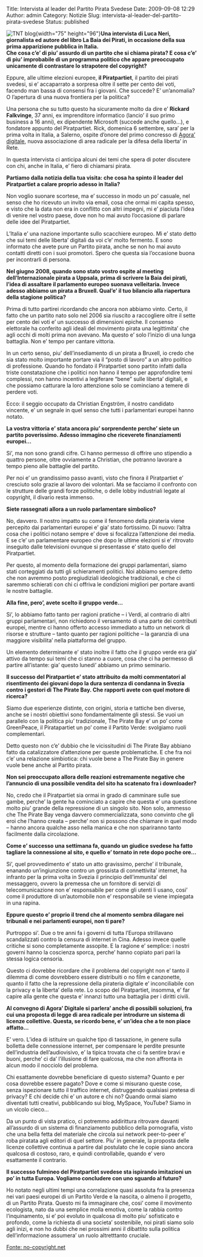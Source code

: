 Title: Intervista al leader del Partito Pirata Svedese
Date: 2009-09-08 12:29
Author: admin
Category: Notizie
Slug: intervista-al-leader-del-partito-pirata-svedese
Status: published

![TNT blog](http://www.generazioneblog.it/wp-content/uploads/falk.jpg){width="75" height="96"}**Una intervista di Luca Neri, giornalista ed autore del libro La Baia dei Pirati, in occasione della sua prima apparizione pubblica in Italia.  
Che cosa c’e’ di piu’ assurdo di un partito che si chiama pirata? E cosa c’e’ di piu’ improbabile di un programma politico che appare preoccupato unicamente di contrastare lo strapotere del copyright?**

<!--more-->  
Eppure, alle ultime elezioni europee, **il Piratpartiet**, il partito dei pirati svedesi, si e’ accaparrato a sorpresa oltre il sette per cento dei voti, facendo man bassa di consensi fra i giovani. Che succede? E’ un’anomalia? O l’apertura di una nuova frontiera per la politica?

Una persona che su tutto questo ha sicuramente molto da dire e’ **Rickard Falkvinge**, 37 anni, ex imprenditore informatico (lancio’ il suo primo business a 16 anni), ex dipendente Microsoft (succede anche quello…), e fondatore appunto del Piratpartiet. Rick, domenica 6 settembre, sara’ per la prima volta in Italia, a Salerno, ospite d’onore del primo concresso di [Agora’ digitale](http://www.agoradigitale.org/), nuova associazione di area radicale per la difesa della liberta’ in Rete.

In questa intervista ci anticipa alcuni dei temi che spera di poter discutere con chi, anche in Italia, e’ fiero di chiamarsi pirata.

**Partiamo dalla notizia della tua visita: che cosa ha spinto il leader del Piratpartiet a calare proprio adesso in Italia?**

Non voglio suonare scortese, ma e’ successo in modo un po’ casuale, nel senso che ho ricevuto un invito via email, cosa che ormai mi capita spesso, e visto che la data non era in conflitto con altri impegni, mi e’ piaciuta l’idea di venire nel vostro paese, dove non ho mai avuto l’occasione di parlare delle idee del Piratpartiet.

L’Italia e’ una nazione importante sullo scacchiere europeo. Mi e’ stato detto che sui temi delle liberta’ digitali da voi c’e’ molto fermento. E sono informato che avete pure un Partito pirata, anche se non ho mai avuto contatti diretti con i suoi promotori. Spero che questa sia l’occasione buona per incontrarli di persona.

**Nel giugno 2008, quando sono stato vostro ospite al meeting dell’Internazionale pirata a Uppsala, prima di scrivere la Baia dei pirati, l’idea di assaltare il parlamento europeo suonava velleitaria. Invece adesso abbiamo un pirata a Bruxell. Qual’e’ il tuo bilancio alla riapertura della stagione politica?**

Prima di tutto partirei ricordando che ancora non abbiamo vinto. Certo, il fatto che un partito nato solo nel 2006 sia riuscito a raccogliere oltre il sette per cento dei voti e’ un successo di dimensioni epiche. Il consenso elettorale ha conferito agli ideali del movimento pirata una legittimita’ che agli occhi di molti prima non avevano. Ma questo e’ solo l’inizio di una lunga battaglia. Non e’ tempo per cantare vittoria.

In un certo senso, piu’ dell’insediamento di un pirata a Bruxell, io credo che sia stato molto importante portare via il “posto di lavoro” a un altro politico di professione. Quando ho fondato il Piratpartiet sono partito infatti dalla triste constatazione che i politici non hanno il tempo per approfondire temi complessi, non hanno incentivi a legiferare “bene” sulle liberta’ digitali, e che possiamo catturare la loro attenzione solo se cominciano a temere di perdere voti.

Ecco: il seggio occupato da Christian Engström, il nostro candidato vincente, e’ un segnale in quel senso che tutti i parlamentari europei hanno notato.

**La vostra vittoria e’ stata ancora piu’ sorprendente perche’ siete un partito poverissimo. Adesso immagino che riceverete finanziamenti europei…**

Si’, ma non sono grandi cifre. Ci hanno permesso di offrire uno stipendio a quattro persone, oltre ovviamente a Christian, che potranno lavorare a tempo pieno alle battaglie del partito.

Per noi e’ un grandissimo passo avanti, visto che finora il Piratpartiet e’ cresciuto solo grazie al lavoro dei volontari. Ma se facciamo il confronto con le strutture delle grandi forze politiche, o delle lobby industriali legate al copyright, il divario resta immenso.

**Siete rassegnati allora a un ruolo parlamentare simbolico?**

No, davvero. Il nostro impatto su come il fenomeno della pirateria viene percepito dai parlamentari europei e’ gia’ stato fortissimo. Di nuovo: l’altra cosa che i politici notano sempre e’ dove si focalizza l’attenzione dei media. E se c’e’ un parlamentare europeo che dopo le ultime elezioni si e’ ritrovato inseguito dalle televisioni ovunque si presentasse e’ stato quello del Piratpartiet.

Per questo, al momento della formazione dei gruppi parlamentari, siamo stati corteggiati da tutti gli schieramenti politici. Noi abbiamo sempre detto che non avremmo posto pregiudiziali ideologiche tradizionali, e che ci saremmo schierati con chi ci offriva le condizioni migliori per portare avanti le nostre battaglie.

**Alla fine, pero’, avete scelto il gruppo verde…**

Si’, lo abbiamo fatto tanto per ragioni pratiche – i Verdi, al contrario di altri gruppi parlamentari, non richiedono il versamento di una parte dei contributi europei, mentre ci hanno offerto accesso immediato a tutto un network di risorse e strutture – tanto quanto per ragioni politiche – la garanzia di una maggiore visibilita’ nella piattaforma del gruppo.

Un elemento determinante e’ stato inoltre il fatto che il gruppo verde era gia’ attivo da tempo sui temi che ci stanno a cuore, cosa che ci ha permesso di partire all’istante: gia’ questo lunedi’ abbiamo un primo seminario.

**Il successo del Piratpartiet e’ stato attribuito da molti commentatori al risentimento dei giovani dopo la dura sentenza di condanna in Svezia contro i gestori di The Pirate Bay. Che rapporti avete con quel motore di ricerca?**

Siamo due esperienze distinte, con origini, storia e tattiche ben diverse, anche se i nostri obiettivi sono fondamentalmente gli stessi. Se vuoi un parallelo con la politica piu’ tradizionale, The Pirate Bay e’ un po’ come GreenPeace, il Piratapartiet un po’ come il Partito Verde: svolgiamo ruoli complementari.

Detto questo non c’e’ dubbio che le vicissitudini di The Pirate Bay abbiano fatto da catalizzatore d’attenzione per queste problematiche. E che fra noi c’e’ una relazione simbiotica: chi vuole bene a The Pirate Bay in genere vuole bene anche al Partito pirata.

**Non sei preoccupato allora delle reazioni estremamente negative che l’annuncio di una possibile vendita del sito ha scatenato fra i downloader?**

No, credo che il Piratpartiet sia ormai in grado di camminare sulle sue gambe, perche’ la gente ha cominciato a capire che questa e’ una questione molto piu’ grande della repressione di un singolo sito. Non solo, ammesso che The Pirate Bay venga davvero commercializzata, sono convinto che gli eroi che l’hanno creata – perche’ non si possono che chiamare in quel modo – hanno ancora qualche asso nella manica e che non spariranno tanto facilmente dalla circolazione.

**Come e’ successo una settimana fa, quando un giudice svedese ha fatto tagliare la connessione al sito, e quello e’ tornato in rete dopo poche ore…**

Si’, quel provvedimento e’ stato un atto gravissimo, perche’ il tribunale, enanando un’ingiunzione contro un grossista di connettivita’ internet, ha infranto per la prima volta in Svezia il principio dell’immunita’ del messaggero, ovvero la premessa che un fornitore di servizi di telecomunicazione non e’ responsabile per come gli utenti li usano, cosi’ come il produttore di un’automobile non e’ responsabile se viene impiegata in una rapina.

**Eppure questo e’ proprio il trend che al momento sembra dilagare nei tribunali e nei parlamenti europei, non ti pare?**

Purtroppo si’. Due o tre anni fa i governi di tutta l’Europa strillavano scandalizzati contro la censura di internet in Cina. Adesso invece quelle critiche si sono completamente assopite. E la ragione e’ semplice: i nostri governi hanno la coscienza sporca, perche’ hanno copiato pari pari la stessa logica censoria.

Questo ci dovrebbe ricordare che il problema del copyright non e’ tanto il dilemma di come dovrebbero essere distribuiti o no film e canzonette, quanto il fatto che la repressione della pirateria digitale e’ inconciliabile con la privacy e la liberta’ della rete. Lo scopo del Piratpartiet, insomma, e’ far capire alla gente che questa e’ innanzi tutto una battaglia per i diritti civili.

**Al convegno di Agora’ Digitale si parlera’ anche di possibili soluzioni, fra cui una proposta di legge di area radicale per introdurre un sistema di licenze collettive. Questa, se ricordo bene, e’ un’idea che a te non piace affatto…**

E’ vero. L’idea di istituire un qualche tipo di tassazione, in genere sulla bolletta delle connessione internet, per compensare le perdite presunte dell’industria dell’audiovisivo, e’ la tipica trovata che ci fa sentire bravi e buoni, perche’ ci da’ l’illusione di fare qualcosa, ma che non affronta in alcun modo il nocciolo del problema.

Chi esattamente dovrebbe beneficiare di questo sistema? Quanto e per cosa dovrebbe essere pagato? Dove e come si misurano queste cose, senza ispezionare tutto il traffico internet, distruggendo qualsiasi pretesa di privacy? E chi decide chi e’ un autore e chi no? Quando ormai siamo diventati tutti creativi, pubblicando sui blog, MySpace, YouTube? Siamo in un vicolo cieco…

Da un punto di vista pratico, ci potremmo addirittura ritrovare davanti all’assurdo di un sistema di finanziamento pubblico della pornografia, visto che una bella fetta del materiale che circola sui network peer-to-peer e’ roba piratata agli editori di quel settore. Piu’ in generale, la proposta delle licenze collettive continua a partire dal postulato che le copie siano ancora qualcosa di costoso, raro, e quindi controllabile, quando e’ vero esattamente il contrario.

**Il successo fulmineo del Piratpartiet svedese sta ispirando imitazioni un po’ in tutta Europa. Vogliamo concludere con uno sguardo al futuro?**

Ho notato negli ultimi tempi una correlazione quasi assoluta fra la presenza nei vari paesi europei di un Partito Verde e la nascita, o almeno il progetto, di un Partito Pirata. Questo mi fa immaginare che, cosi’ come il movimento ecologista, nato da una semplice molla emotiva, come la rabbia contro l’inquinamento, si e’ poi evoluto in qualcosa di molto piu’ sofisticato e profondo, come la richiesta di una societa’ sostenibile, noi pirati siamo solo agli inizi, e non ho dubbi che nei prossimi anni il dibattito sulla politica dell’informazione assumera’ un ruolo altretttanto cruciale.

[Fonte: no-copyright.net](http://www.no-copyright.net/it/2009/09/04/esclusiva-parla-falkvinge-leader-del-piratpartiet-svedese/)
